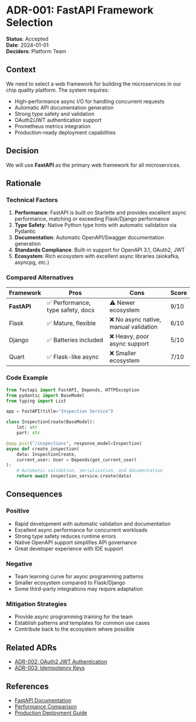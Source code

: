 # ADR-001: FastAPI Framework Selection

**Status**: Accepted  
**Date**: 2024-01-01  
**Deciders**: Platform Team  

## Context

We need to select a web framework for building the microservices in our chip quality platform. The system requires:

- High-performance async I/O for handling concurrent requests
- Automatic API documentation generation
- Strong type safety and validation
- OAuth2/JWT authentication support
- Prometheus metrics integration
- Production-ready deployment capabilities

## Decision

We will use **FastAPI** as the primary web framework for all microservices.

## Rationale

### Technical Factors

1. **Performance**: FastAPI is built on Starlette and provides excellent async performance, matching or exceeding Flask/Django performance
2. **Type Safety**: Native Python type hints with automatic validation via Pydantic
3. **Documentation**: Automatic OpenAPI/Swagger documentation generation
4. **Standards Compliance**: Built-in support for OpenAPI 3.1, OAuth2, JWT
5. **Ecosystem**: Rich ecosystem with excellent async libraries (aiokafka, asyncpg, etc.)

### Compared Alternatives

| Framework | Pros | Cons | Score |
|-----------|------|------|-------|
| **FastAPI** | ✅ Performance, type safety, docs | ⚠️ Newer ecosystem | 9/10 |
| Flask | ✅ Mature, flexible | ❌ No async native, manual validation | 6/10 |
| Django | ✅ Batteries included | ❌ Heavy, poor async support | 5/10 |
| Quart | ✅ Flask-like async | ❌ Smaller ecosystem | 7/10 |

### Code Example

```python
from fastapi import FastAPI, Depends, HTTPException
from pydantic import BaseModel
from typing import List

app = FastAPI(title="Inspection Service")

class InspectionCreate(BaseModel):
    lot: str
    part: str

@app.post("/inspections", response_model=Inspection)
async def create_inspection(
    data: InspectionCreate,
    current_user: User = Depends(get_current_user)
):
    # Automatic validation, serialization, and documentation
    return await inspection_service.create(data)
```

## Consequences

### Positive
- Rapid development with automatic validation and documentation
- Excellent async performance for concurrent workloads
- Strong type safety reduces runtime errors
- Native OpenAPI support simplifies API governance
- Great developer experience with IDE support

### Negative
- Team learning curve for async programming patterns
- Smaller ecosystem compared to Flask/Django
- Some third-party integrations may require adaptation

### Mitigation Strategies
- Provide async programming training for the team
- Establish patterns and templates for common use cases
- Contribute back to the ecosystem where possible

## Related ADRs
- [ADR-002: OAuth2 JWT Authentication](0002-auth-oauth2-jwt.md)
- [ADR-003: Idempotency Keys](0003-idempotency-keys.md)

## References
- [FastAPI Documentation](https://fastapi.tiangolo.com/)
- [Performance Comparison](https://fastapi.tiangolo.com/benchmarks/)
- [Production Deployment Guide](https://fastapi.tiangolo.com/deployment/)